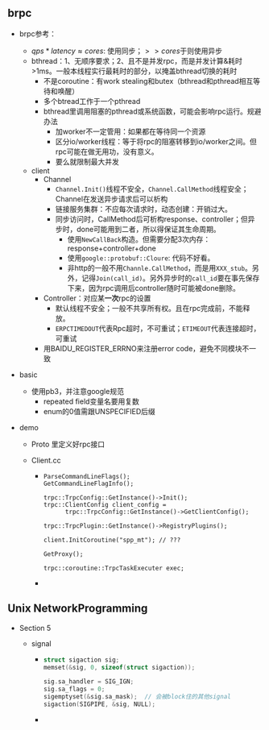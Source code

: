 ## brpc

* brpc参考：

  * $qps * latency \approx cores$: 使用同步；$>> cores$于则使用异步
  * bthread：1、无顺序要求；2、且不是并发rpc，而是并发计算&耗时>1ms。一般本线程实行最耗时的部分，以掩盖bthread切换的耗时
    * 不是coroutine：有work stealing和butex（bthread和pthread相互等待和唤醒）
    * 多个btread工作于一个pthread
    * bthread里调用阻塞的pthread或系统函数，可能会影响rpc运行。规避办法
      * 加worker不一定管用：如果都在等待同一个资源
      * 区分io/worker线程：等于将rpc的阻塞转移到io/worker之间。但rpc可能在做无用功，没有意义。
      * 要么就限制最大并发
  * client
    * Channel
      * `Channel.Init()`线程不安全，`Channel.CallMethod`线程安全；Channel在发送异步请求后可以析构
      * 链接服务集群：不应每次请求时，动态创建：开销过大。
      * 同步访问时，CallMethod后可析构response、controller；但异步时，done可能用到二者，所以得保证其生命周期。
        * 使用`NewCallBack`构造。但需要分配3次内存：response+controller+done
        * 使用`google::protobuf::Cloure`: 代码不好看。
        * 非http的一般不用`Channle.CallMethod`，而是用`XXX_stub`。另外，记得`Join(call_id)`。另外异步时的`call_id`要在事先保存下来，因为rpc调用后controller随时可能被done删除。
    * Controller：对应某**一次**rpc的设置
      * 默认线程不安全；一般不共享所有权。且在rpc完成前，不能释放。
      * `ERPCTIMEDOUT`代表Rpc超时，不可重试；`ETIMEOUT`代表连接超时，可重试
    * 用BAIDU_REGISTER_ERRNO来注册error code，避免不同模块不一致

* basic

  * 使用pb3，并注意google规范
    * repeated field变量名要用复数
    * enum的0值需跟UNSPECIFIED后缀

* demo

  * Proto 里定义好rpc接口

  * Client.cc

    * ```
      ParseCommandLineFlags();
      GetCommandLineFlagInfo();
      
      trpc::TrpcConfig::GetInstance()->Init();
      trpc::ClientConfig client_config =
            trpc::TrpcConfig::GetInstance()->GetClientConfig();
            
      trpc::TrpcPlugin::GetInstance()->RegistryPlugins();
      
      client.InitCoroutine("spp_mt"); // ???
      
      GetProxy();
      
      trpc::coroutine::TrpcTaskExecuter exec;
      ```

    * 





## Unix NetworkProgramming

* Section 5

  * signal

    * ```c++
      struct sigaction sig;
      memset(&sig, 0, sizeof(struct sigaction));
      
      sig.sa_handler = SIG_IGN;
      sig.sa_flags = 0; 
      sigemptyset(&sig.sa_mask);  // 会被block住的其他signal
      sigaction(SIGPIPE, &sig, NULL);
      ```

    * 